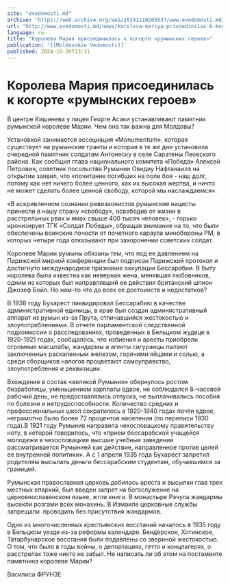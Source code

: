 ```yaml
---
site: "evedomosti.md"
archive: "https://web.archive.org/web/20241110205537/www.evedomosti.md/news/koroleva-mariya-prisoedinilas-k-kogorte-rumynskih-geroev"
url: "http://www.evedomosti.md/news/koroleva-mariya-prisoedinilas-k-kogorte-rumynskih-geroev"
language: ru
title: "Королева Мария присоединилась к когорте «румынских героев»"
publication: '[[Moldavskie Vedomosti]]'
published: 2024-10-26T13:31
---
```


# Королева Мария присоединилась к когорте «румынских героев»

В центре Кишинева у лицея Георге Асаки устанавливают памятник румынской королеве Марии. Чем она так важна для Молдовы?

Установкой занимается ассоциация «Monumentum», которая существует на румынские гранты и которая в те же дни установила очередной памятник солдатам Антонеску в селе Саратены Леовского района. Как сообщил глава национального комитета «Победа» Алексей Петрович, советник посольства Румынии Овидиу Нафтанаилэ на открытии заявил, что «почитание погибших на поле боя - наш долг, потому как нет ничего более ценного, как их высокая жертва, и ничто не может сделать более ценной свободу, которой мы наслаждаемся».

«В искривленном сознании ревизионистов румынские нацисты принесли в нашу страну «свободу», освободив от жизни в расстрельных рвах и ямах свыше 400 тысяч человек», - горько иронизирует ТГК «Солдат Победы», обращая внимание на то, что были обеспечены воинские почести от почетного караула минобороны РМ, в которых четыре года отказывают при захоронении советских солдат.

Королеве Марии румыны обязаны тем, что под ее давлением на Парижской мирной конференции был подписан Парижский протокол и достигнуто международное признание оккупации Бессарабии. В быту королева была известна как неверная жена, менявшая любовников, одним из которых был направлявший ее действия британский шпион Джозеф Бойл. Но нам-то что до всех ее достоинств и недостатков?

В 1938 году Бухарест ликвидировал Бессарабию в качестве административной единицы, в крае был создан административный аппарат из румын из-за Прута, отличавшийся жестокостью и злоупотреблениями. В отчете парламентской следственной подкомиссии о расследованиях, проведенных в Бельцком жудеце в 1920-1921 годах, сообщалось, что избиения и аресты приобрели огромные масштабы, жандармы и агенты сигуранцы пытают заключенных раскаленным железом, горячими яйцами и солью, а среди сборщиков налогов процветают самоуправство, злоупотребления и реквизиции.

Вхождение в состав «великой Румынии» обернулось ростом безработицы, уменьшением зарплаты вдвое, не соблюдался 8-часовой рабочий день, не предоставлялись отпуска, не выплачивались пособия по болезни и нетрудоспособности. Количество средних и профессиональных школ сократилось в 1920-1940 годах почти вдвое, неграмотно было более 72 процентов населения (по переписи 1930 года).В 1921 году Румыния направила чехословацкому правительству ноту, в которой говорилось, что «прием бессарабской учащейся молодежи в чехословацкие высшие учебные заведения рассматривается Румынией как действие, направленное против целей ее внутренней политики». А с 1 апреля 1935 года Бухарест запретил родителям высылать деньги бессарабским студентам, обучавшимся за границей.

Румынская православная церковь добилась ареста и высылки глав трех местных епархий, был введен запрет на богослужение на церковнославянском языке, жгли книги. В монастыре Рэчула жандармы высекли розгами всех монахинь. В Измаиле церковные службы запрещали  проводить без присутствия жандармов.

Одно из многочисленных крестьянских восстаний началось в 1935 году в Бельцком уезде из-за реформы календаря. Бендерское, Хотинское, Татарбунарское восстания были подавлены со звериной жестокостью. О том, что было в годы войны, о депортациях, гетто и концлагерях, о расстрелах тоже никто не забыл. Не написать ли об этом на постаменте памятника королеве Марии?

Василиса ФРУНЗЕ